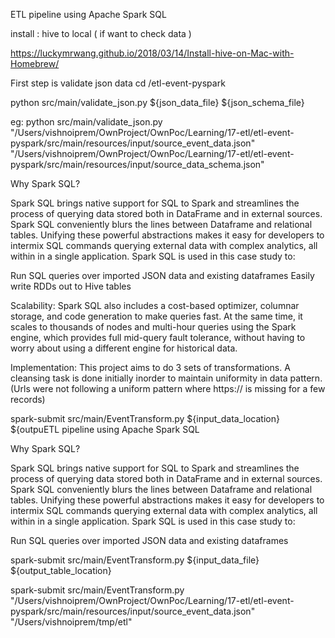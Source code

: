 ETL pipeline using Apache Spark SQL


install : hive to local ( if want to check data )

https://luckymrwang.github.io/2018/03/14/Install-hive-on-Mac-with-Homebrew/

First step is validate json data 
cd /etl-event-pyspark

python src/main/validate_json.py ${json_data_file} ${json_schema_file}

eg:
python src/main/validate_json.py "/Users/vishnoiprem/OwnProject/OwnPoc/Learning/17-etl/etl-event-pyspark/src/main/resources/input/source_event_data.json" "/Users/vishnoiprem/OwnProject/OwnPoc/Learning/17-etl/etl-event-pyspark/src/main/resources/input/source_data_schema.json"




Why Spark SQL?

Spark SQL brings native support for SQL to Spark and streamlines the process of querying data stored both in DataFrame  and in external sources. 
Spark SQL conveniently blurs the lines between Dataframe and relational tables.
Unifying these powerful abstractions makes it easy for developers to intermix SQL commands querying external data with complex analytics, 
all within in a single application.
Spark SQL is used in this case study to:

Run SQL queries over imported JSON data and existing dataframes
Easily write RDDs out to Hive tables


Scalability:
Spark SQL also includes a cost-based optimizer, columnar storage, and code generation to make queries fast. At the same time, it scales to thousands of nodes and multi-hour queries using the Spark engine, which provides full mid-query fault tolerance, without having to worry about using a different engine for historical data.

Implementation:
This project aims to do 3 sets of transformations. A cleansing task is done initially inorder to maintain uniformity in data pattern. (Urls were not following a uniform pattern where https:// is missing for a few records)


spark-submit src/main/EventTransform.py  ${input_data_location} ${outpuETL pipeline using Apache Spark SQL



Why Spark SQL?

Spark SQL brings native support for SQL to Spark and streamlines the process of querying data stored both in DataFrame  and in external sources. 
Spark SQL conveniently blurs the lines between Dataframe and relational tables.
Unifying these powerful abstractions makes it easy for developers to intermix SQL commands querying external data with complex analytics, 
all within in a single application.
Spark SQL is used in this case study to:

Run SQL queries over imported JSON data and existing dataframes

spark-submit src/main/EventTransform.py  ${input_data_file} ${output_table_location}


spark-submit src/main/EventTransform.py "/Users/vishnoiprem/OwnProject/OwnPoc/Learning/17-etl/etl-event-pyspark/src/main/resources/input/source_event_data.json" "/Users/vishnoiprem/tmp/etl"
